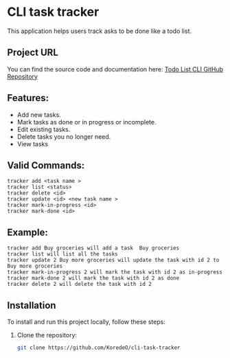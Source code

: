 # CLI task tracker
 
This application helps users track asks to be done like a todo list.

## Project URL

You can find the source code and documentation here: [Todo List CLI GitHub Repository](https://github.com/your-username/todo-list-cli)


## Features:
- Add new tasks.
- Mark tasks as done or in progress or incomplete.
- Edit existing tasks.
- Delete tasks you no longer need.
- View tasks 

## Valid Commands:
    tracker add <task name >
    tracker list <status>
    tracker delete <id>
    tracker update <id> <new task name >
    tracker mark-in-progress <id>
    tracker mark-done <id>

##  Example:
    tracker add Buy groceries will add a task  Buy groceries
    tracker list will list all the tasks
    tracker update 2 Buy more groceries will update the task with id 2 to Buy more groceries
    tracker mark-in-progress 2 will mark the task with id 2 as in-progress
    tracker mark-done 2 will mark the task with id 2 as done
    tracker delete 2 will delete the task with id 2
 ## Installation

To install and run this project locally, follow these steps:

1. Clone the repository:
   ```bash
   git clone https://github.com/KoredeO/cli-task-tracker
   
